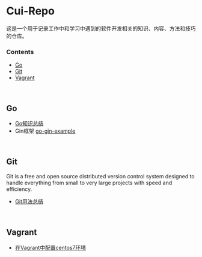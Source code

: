# Cui-Repo

这是一个用于记录工作中和学习中遇到的软件开发相关的知识、内容、方法和技巧的仓库。




### Contents

- [Go](#go)
- [Git](#git)
- [Vagrant](#vagrant)

<br>

## Go
- [Go知识总结](https://github.com/cuizw911/Cui-Repo/tree/master/doc/go_summary)
- Gin框架 [go-gin-example](https://github.com/eddycjy/go-gin-example)

<br>

## Git
Git is a free and open source distributed version control system designed to handle everything from small to very large projects with speed and efficiency.

- [Git用法总结](https://github.com/cuizw911/Cui-Repo/tree/master/doc/git_summary)

<br>

## Vagrant

- [在Vagrant中配置centos7环境](https://github.com/cuizw911/Cui-Repo/tree/master/doc/vagrant)

<br>
